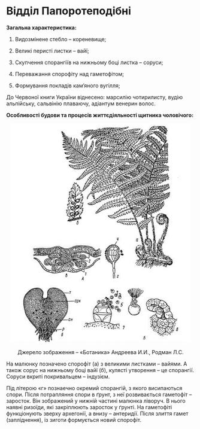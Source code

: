 # Відділ Папоротеподібні

**Загальна характеристика:**

1.  Видозмінене стебло – кореневище;

2.  Великі перисті листки – вайї;

3.  Скупчення спорангіїв на нижньому боці листка – соруси;

4.  Переважання спорофіту над гаметофітом;

5.  Формування покладів кам’яного вугілля;

До Червоної книги України віднесено: марсилію чотирилисту, вудію альпійську, сальвінію плаваючу, адіантум венерин волос.

**Особливості будови та процесів життєдіяльності щитника чоловічого:**

<div align="center">
<img src="pic6.jpg">
<p>Джерело зображення – <span class="p1">«Ботаника» Андреева И.И., Родман Л.С.</span></p>
</div>

На малюнку позначено спорофіт (а) з великими листками – <span class="p1">вайями</span>. А також <span class="p1">сорус</span> на нижньому боці вайї (б), кулясті утворення – це спорангії. Соруси вкриті покривальцем – <span class="p1">індузієм</span>.

Під літерою «г» познаечно окремий спорангій, з якого висипаються спори. Після потрапляння спори в ґрунт, з неї розвивається гаметофіт – заросток. Він зображений у нижній частині малюнка ліворуч. В нього наявні ризоїди, які закріплюють заросток у ґрунті. На гаметофіті функціонують зверху архегонії, а внизу – антеридії. Після злиття гамет (запліднення), із зиготи формується новий спорофіт.
